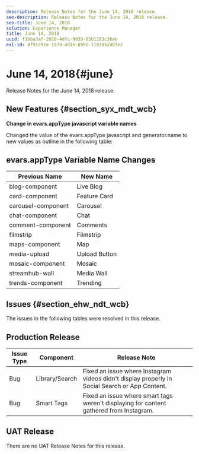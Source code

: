 ```yaml
---
description: Release Notes for the June 14, 2018 release.
seo-description: Release Notes for the June 14, 2018 release.
seo-title: June 14, 2018
solution: Experience Manager
title: June 14, 2018
uuid: f1bba3af-2020-4dfc-9938-05b1183c30ab
exl-id: 4f91c91e-1979-4d1e-899c-11839524bfe2
---
```

# June 14, 2018{#june}

Release Notes for the June 14, 2018 release.

## New Features {#section_syx_mdt_wcb}

**Change in evars.appType javascript variable names**

Changed the value of the evars.appType javascript and generator.name to new values as outline in the following table:

## evars.appType Variable Name Changes

|  Previous Name | New Name |
|---|---|
|  blog-component  | Live Blog |
|  card-component | Feature Card |
|  carousel-component | Carousel |
|  chat-component | Chat |
|  comment-component  | Comments |
|  filmstrip | Filmstrip |
|  maps-component | Map |
|  media-upload | Upload Button |
|  mosaic-component  | Mosaic |
|  streamhub-wall | Media Wall |
|  trends-component | Trending |

## Issues {#section_ehw_ndt_wcb}

The issues in the following tables were resolved in this release.

## Production Release

|  **Issue Type** | **Component** | **Release Note** |
|---|---|---|
|  Bug | Library/Search | Fixed an issue where Instagram videos didn't display properly in Social Search or App Content.  |
|  Bug | Smart Tags | Fixed an issue where smart tags weren't displaying for content gathered from Instagram. |

## UAT Release

There are no UAT Release Notes for this release.
